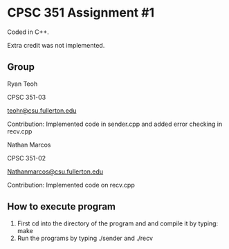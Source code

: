 # CPSC 351 Assignment #1

Coded in C++.

Extra credit was not implemented.

## Group

Ryan Teoh

CPSC 351-03

teohr@csu.fullerton.edu

Contribution: Implemented code in sender.cpp and added error checking in recv.cpp


Nathan Marcos

CPSC 351-02

Nathanmarcos@csu.fullerton.edu

Contribution: Implemented code on recv.cpp



## How to execute program

1. First cd into the directory of the program and and compile it by typing: make
2. Run the programs by typing ./sender <FILE> and ./recv


